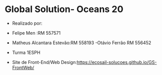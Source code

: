 # Global Solution- Oceans 20
- Realizado  por:
 - Felipe Men :RM 557571
 - Matheus Alcantara Estevão:RM 558193
  -Otávio Ferrão RM 556452
  - Turma 1ESPH

- Site de Front-End/Web Design:https://ecosail-solucoes.github.io/GS-FrontWeb/
